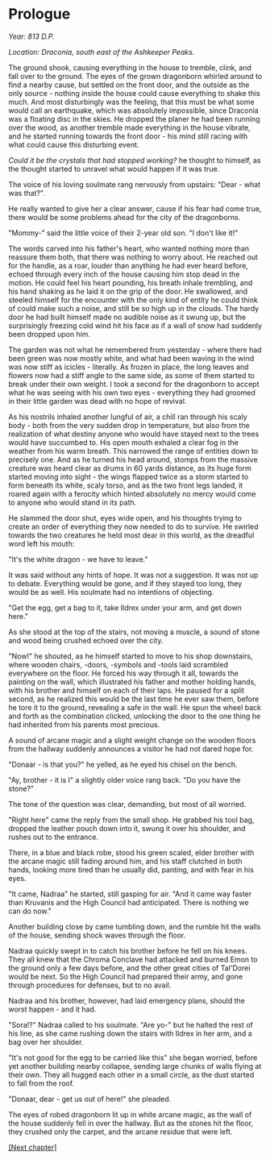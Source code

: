 # Prologue

*Year: 813 D.P.*

*Location: Draconia, south east of the Ashkeeper Peaks.*

The ground shook, causing everything in the house to tremble, clink, and fall over to the ground.
The eyes of the grown dragonborn whirled around to find a nearby cause, but settled on the front door, and the outside as the only source - nothing inside the house could cause everything to shake this much.
And most disturbingly was the feeling, that this must be what some would call an earthquake, which was absolutely impossible, since Draconia was a floating disc in the skies.
He dropped the planer he had been running over the wood, as another tremble made everything in the house vibrate, and he started running towards the front door - his mind still racing with what could cause this disturbing event. 

*Could it be the crystals that had stopped working?* he thought to himself, as the thought started to unravel what would happen if it was true.

The voice of his loving soulmate rang nervously from upstairs: "Dear - what was that?".

He really wanted to give her a clear answer, cause if his fear had come true, there would be some problems ahead for the city of the dragonborns.

"Mommy-" said the little voice of their 2-year old son. 
"I don't like it!"

The words carved into his father's heart, who wanted nothing more than reassure them both, that there was nothing to worry about.
He reached out for the handle, as a roar, louder than anything he had ever heard before, echoed through every inch of the house causing him stop dead in the motion.
He could feel his heart pounding, his breath inhale trembling, and his hand shaking as he laid it on the grip of the door.
He swallowed, and steeled himself for the encounter with the only kind of entity he could think of could make such a noise, and still be so high up in the clouds.
The hardy door he had built himself made no audible noise as it swung up, but the surprisingly freezing cold wind hit his face as if a wall of snow had suddenly been dropped upon him.

The garden was not what he remembered from yesterday - where there had been green was now mostly white, and what had been waving in the wind was now stiff as icicles - literally.
As frozen in place, the long leaves and flowers now had a stiff angle to the same side, as some of them started to break under their own weight.
I took a second for the dragonborn to accept what he was seeing with his own two eyes - everything they had groomed in their little garden was dead with no hope of revival.

As his nostrils inhaled another lungful of air, a chill ran through his scaly body - both from the very sudden drop in temperature, but also from the realization of what destiny anyone who would have stayed next to the trees would have succumbed to.
His open mouth exhaled a clear fog in the weather from his warm breath.
This narrowed the range of entities down to precisely one. 
And as he turned his head around, stomps from the massive creature was heard clear as drums in 60 yards distance, as its huge form started moving into sight - the wings flapped twice as a storm started to form beneath its white, scaly torso, and as the two front legs landed, it roared again with a ferocity which hinted absolutely no mercy would come to anyone who would stand in its path.

He slammed the door shut, eyes wide open, and his thoughts trying to create an order of everything they now needed to do to survive.
He swirled towards the two creatures he held most dear in this world, as the dreadful word left his mouth:

"It's the white dragon - we have to leave."

It was said without any hints of hope. 
It was not a suggestion.
It was not up to debate.
Everything would be gone, and if they stayed too long, they would be as well.
His soulmate had no intentions of objecting.

"Get the egg, get a bag to it, take Ildrex under your arm, and get down here."

As she stood at the top of the stairs, not moving a muscle, a sound of stone and wood being crushed echoed over the city.

"Now!" he shouted, as he himself started to move to his shop downstairs, where wooden chairs, -doors, -symbols and -tools laid scrambled everywhere on the floor.
He forced his way through it all, towards the painting on the wall, which illustrated his father and mother holding hands, with his brother and himself on each of their laps.
He paused for a split second, as he realized this would be the last time he ever saw them, before he tore it to the ground, revealing a safe in the wall.
He spun the wheel back and forth as the combination clicked, unlocking the door to the one thing he had inherited from his parents most precious.

A sound of arcane magic and a slight weight change on the wooden floors from the hallway suddenly announces a visitor he had not dared hope for.

"Donaar - is that you?" he yelled, as he eyed his chisel on the bench.

"Ay, brother - it is I" a slightly older voice rang back. 
"Do you have the stone?"

The tone of the question was clear, demanding, but most of all worried.

"Right here" came the reply from the small shop.
He grabbed his tool bag, dropped the leather pouch down into it, swung it over his shoulder, and rushes out to the entrance.

There, in a blue and black robe, stood his green scaled, elder brother with the arcane magic still fading around him, and his staff clutched in both hands, looking more tired than he usually did, panting, and with fear in his eyes.

"It came, Nadraa" he started, still gasping for air. 
"And it came way faster than Kruvanis and the High Council had anticipated. 
There is nothing we can do now."

Another building close by came tumbling down, and the rumble hit the walls of the house, sending shock waves through the floor.

Nadraa quickly swept in to catch his brother before he fell on his knees. 
They all knew that the Chroma Conclave had attacked and burned Emon to the ground only a few days before, and the other great cities of Tal'Dorei would be next.
So the High Council had prepared their army, and gone through procedures for defenses, but to no avail.

Nadraa and his brother, however, had laid emergency plans, should the worst happen - and it had.

"Sora!?" Nadraa called to his soulmate.
"Are yo-" but he halted the rest of his line, as she came rushing down the stairs with Ildrex in her arm, and a bag over her shoulder.

"It's not good for the egg to be carried like this" she began worried, before yet another building nearby collapse, sending large chunks of walls flying at their own.
They all hugged each other in a small circle, as the dust started to fall from the roof.

"Donaar, dear - get us out of here!" she pleaded.

The eyes of robed dragonborn lit up in white arcane magic, as the wall of the house suddenly fell in over the hallway. 
But as the stones hit the floor, they crushed only the carpet, and the arcane residue that were left.

[[Next chapter]](Chapter1.md)

